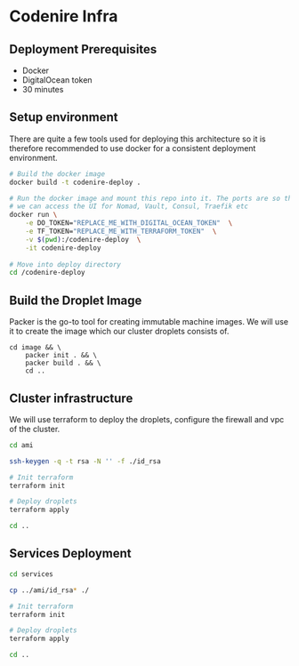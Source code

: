 # Codenire Infra

## Deployment Prerequisites
- Docker
- DigitalOcean token
- 30 minutes

## Setup environment
There are quite a few tools used for deploying this architecture so it is therefore recommended to use docker for a consistent deployment environment.

```bash
# Build the docker image
docker build -t codenire-deploy .

# Run the docker image and mount this repo into it. The ports are so that
# we can access the UI for Nomad, Vault, Consul, Traefik etc
docker run \
	-e DO_TOKEN="REPLACE_ME_WITH_DIGITAL_OCEAN_TOKEN"  \
	-e TF_TOKEN="REPLACE_ME_WITH_TERRAFORM_TOKEN"  \
	-v $(pwd):/codenire-deploy  \
	-it codenire-deploy
	
# Move into deploy directory
cd /codenire-deploy
```

## Build the Droplet Image
Packer is the go-to tool for creating immutable machine images. We will use it to create
the image which our cluster droplets consists of.
```
cd image && \
    packer init . && \
    packer build . && \
    cd ..
```

## Cluster infrastructure
We will use terraform to deploy the droplets, configure the firewall and vpc of the cluster.

```bash
cd ami

ssh-keygen -q -t rsa -N '' -f ./id_rsa

# Init terraform
terraform init

# Deploy droplets
terraform apply

cd ..
```


## Services Deployment

```bash
cd services

cp ../ami/id_rsa* ./

# Init terraform
terraform init

# Deploy droplets
terraform apply

cd ..
```
